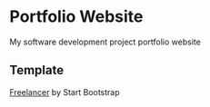 # Portfolio Website
My software development project portfolio website

## Template ##
[Freelancer](https://startbootstrap.com/template-overviews/freelancer/) by Start Bootstrap
